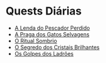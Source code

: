 # Quests Diárias

- [A Lenda do Pescador Perdido](./quest-1.md)
- [A Praga dos Gatos Selvagens](./quest-2.md)
- [O Ritual Sombrio](./quest-4.md)
- [O Segredo dos Cristais Brilhantes]()
- [Os Golpes dos Ladrões](./quest-3.md)
